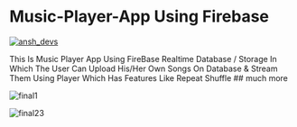 # Music-Player-App Using Firebase
<p align="left"> <a href="" target="blank"><img src="https://img.shields.io/badge/API-19%2B-brightgreen" alt="ansh_devs" /></a> </p>
This Is Music Player App Using FireBase Realtime Database / Storage 
In Which The User Can Upload His/Her Own Songs On Database & Stream Them Using Player Which Has Features Like Repeat Shuffle
## much more

![final1](https://user-images.githubusercontent.com/73169410/103415628-0592e000-4ba9-11eb-9548-e8b59c72bfef.png)

![final23](https://user-images.githubusercontent.com/73169410/103415722-733f0c00-4ba9-11eb-9844-ec34e9ccd9c7.png)
